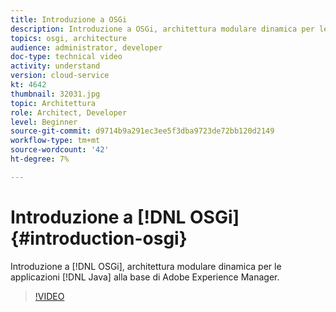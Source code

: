 ```yaml
---
title: Introduzione a OSGi
description: Introduzione a OSGi, architettura modulare dinamica per le applicazioni Java alla base di Adobe Experience Manager.
topics: osgi, architecture
audience: administrator, developer
doc-type: technical video
activity: understand
version: cloud-service
kt: 4642
thumbnail: 32031.jpg
topic: Architettura
role: Architect, Developer
level: Beginner
source-git-commit: d9714b9a291ec3ee5f3dba9723de72bb120d2149
workflow-type: tm+mt
source-wordcount: '42'
ht-degree: 7%

---
```



# Introduzione a [!DNL OSGi] {#introduction-osgi}

Introduzione a [!DNL OSGi], architettura modulare dinamica per le applicazioni [!DNL Java] alla base di Adobe Experience Manager.

>[!VIDEO](https://video.tv.adobe.com/v/32031/?quality=12&learn=on)